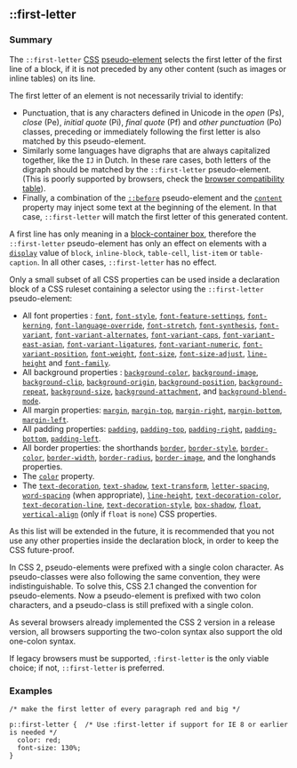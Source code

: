 ## ::first-letter

### Summary

The `::first-letter` [CSS][0] [pseudo-element][1] selects the first letter of the first line of a block, if it is not preceded by any other content (such as images or inline tables) on its line.

The first letter of an element is not necessarily trivial to identify:

* Punctuation, that is any characters defined in Unicode in the _open_ (Ps), _close_ (Pe), _initial quote_ (Pi), _final quote_ (Pf) and _other punctuation_ (Po) classes, preceding or immediately following the first letter is also matched by this pseudo-element.
* Similarly some languages have digraphs that are always capitalized together, like the `IJ` in Dutch. In these rare cases, both letters of the digraph should be matched by the `::first-letter` pseudo-element. (This is poorly supported by browsers, check the [browser compatibility table][2]).
* Finally, a combination of the [`::before`][3] pseudo-element and the [`content`][4] property may inject some text at the beginning of the element. In that case, `::first-letter` will match the first letter of this generated content.

A first line has only meaning in a [block-container box][5], therefore the `::first-letter` pseudo-element has only an effect on elements with a [`display`][6] value of `block`, `inline-block`, `table-cell`, `list-item` or `table-caption`. In all other cases, `::first-letter` has no effect.

Only a small subset of all CSS properties can be used inside a declaration block of a CSS ruleset containing a selector using the `::first-letter` pseudo-element:

* All font properties : [`font`][7], [`font-style`][8], [`font-feature-settings`][9], [`font-kerning`][10], [`font-language-override`][11], [`font-stretch`][12], [`font-synthesis`][13], [`font-variant`][14], [`font-variant-alternates`][15], [`font-variant-caps`][16], [`font-variant-east-asian`][17], [`font-variant-ligatures`][18], [`font-variant-numeric`][19], [`font-variant-position`][20], [`font-weight`][21], [`font-size`][22], [`font-size-adjust`][23], [`line-height`][24] and [`font-family`][25].
* All background properties : [`background-color`][26], [`background-image`][27], [`background-clip`][28], [`background-origin`][29], [`background-position`][30], [`background-repeat`][31], [`background-size`][32], [`background-attachment`][33], and [`background-blend-mode`][34].
* All margin properties: [`margin`][35], [`margin-top`][36], [`margin-right`][37], [`margin-bottom`][38], [`margin-left`][39].
* All padding properties: [`padding`][40], [`padding-top`][41], [`padding-right`][42], [`padding-bottom`][43], [`padding-left`][44].
* All border properties: the shorthands [`border`][45], [`border-style`][46], [`border-color`][47], [`border-width`][48], [`border-radius`][49], [`border-image`][50], and the longhands properties.
* The [`color`][51] property.
* The [`text-decoration`][52], [`text-shadow`][53], [`text-transform`][54], [`letter-spacing`][55], [`word-spacing`][56] (when appropriate), [`line-height`][24], [`text-decoration-color`][57], [`text-decoration-line`][58], [`text-decoration-style`][59], [`box-shadow`][60], [`float`][61], [`vertical-align`][62] (only if `float` is `none`) CSS properties.

As this list will be extended in the future, it is recommended that you not use any other properties inside the declaration block, in order to keep the CSS future-proof.

In CSS 2, pseudo-elements were prefixed with a single colon character. As pseudo-classes were also following the same convention, they were indistinguishable. To solve this, CSS 2.1 changed the convention for pseudo-elements. Now a pseudo-element is prefixed with two colon characters, and a pseudo-class is still prefixed with a single colon.

As several browsers already implemented the CSS 2 version in a release version, all browsers supporting the two-colon syntax also support the old one-colon syntax.

If legacy browsers must be supported, `:first-letter` is the only viable choice; if not, `::first-letter` is preferred.

### Examples

    /* make the first letter of every paragraph red and big */
    
    p::first-letter {  /* Use :first-letter if support for IE 8 or earlier is needed */
      color: red; 
      font-size: 130%; 
    }
    



[0]: https://developer.mozilla.org/en/CSS "CSS"
[1]: https://developer.mozilla.org/en/CSS/Pseudo-elements "Pseudo-elements"
[2]: /En/CSS/::first-letter#Browser_compatibility "https://developer.mozilla.org/En/CSS/::first-letter#Browser_compatibility"
[3]: https://developer.mozilla.org/en/docs/Web/CSS/::before "::before creates a pseudo-element that is the first child of the element matched. It is often used to add cosmetic content to an element by using the content property. This element is inline by default."
[4]: https://developer.mozilla.org/en/docs/Web/CSS/content "The content CSS property is used with the ::before and ::after pseudo-elements to generate content in an element. Objects inserted using the content property are anonymous replaced elements."
[5]: https://developer.mozilla.org/en/CSS/Visual_formatting_model#Block-level_elements_and_block_boxes "https://developer.mozilla.orghttps://developer.mozilla.org/en/CSS/Visual_formatting_model#Block-level_elements_and_block_boxes"
[6]: https://developer.mozilla.org/en/docs/Web/CSS/display "The display CSS property specifies the type of rendering box used for an element. In HTML, default display property values are taken from behaviors described in the HTML specifications or from the browser/user default stylesheet. The default value in XML is inline."
[7]: https://developer.mozilla.org/en/docs/Web/CSS/font "The font CSS property is either a shorthand property for setting font-style, font-variant, font-weight, font-size, line-height and font-family, or a way to set the element's font to a system font, using specific keywords."
[8]: https://developer.mozilla.org/en/docs/Web/CSS/font-style "The font-style CSS property allows italic or oblique faces to be selected within a font-family."
[9]: https://developer.mozilla.org/en/docs/Web/CSS/font-feature-settings "The font-feature-settings CSS property allows control over advanced typographic features in OpenType fonts."
[10]: https://developer.mozilla.org/en/docs/Web/CSS/font-kerning "The font-kerning CSS property controls the usage of the kerning information; that is, it controls how letters are spaced. The kerning information is stored in the font, and if the font is well-kerned, this feature allows spacing between characters to be very similar, whatever the characters are."
[11]: https://developer.mozilla.org/en/docs/Web/CSS/font-language-override "The font-language-override CSS property controls the usage of language-specific glyphs in a typeface."
[12]: https://developer.mozilla.org/en/docs/Web/CSS/font-stretch "The font-stretch CSS property selects a normal, condensed, or expanded face from a font."
[13]: https://developer.mozilla.org/en/docs/Web/CSS/font-synthesis "The font-synthesis CSS property controls which missing typefaces, bold or italic, may be synthesized by the browser."
[14]: https://developer.mozilla.org/en/docs/Web/CSS/font-variant "The font-variant CSS property selects a normal, or small-caps face from a font family. Setting the CSS Level 2 (Revision 1) values of the  font-variant property, that is normal or small-caps, is also possible by using the font shorthand."
[15]: https://developer.mozilla.org/en/docs/Web/CSS/font-variant-alternates "The font-variant-alternates CSS property controls the usage of alternate glyphs associated to alternative names defined in @font-feature-values."
[16]: https://developer.mozilla.org/en/docs/Web/CSS/font-variant-caps "The font-variant-caps CSS property controls the usage of alternate glyphs for capital letters. Scripts can have capital letter glyphs of different sizes, the normal uppercase glyphs, small capital glyphs, and petite capital glyphs. This property controls which alternate glyphs to use."
[17]: https://developer.mozilla.org/en/docs/Web/CSS/font-variant-east-asian "The font-variant-east-asian CSS property controls the usage of alternate glyphs for East Asian scripts, like Japanese and Chinese."
[18]: https://developer.mozilla.org/en/docs/Web/CSS/font-variant-ligatures "The font-variant-ligatures CSS property controls which ligatures and contextual forms are used in textual content of the elements it applies to. This leads to more harmonized forms in the resulting text."
[19]: https://developer.mozilla.org/en/docs/Web/CSS/font-variant-numeric "The font-variant-numeric CSS property controls the usage of alternate glyphs for numbers, fractions, and ordinal markers."
[20]: https://developer.mozilla.org/en/docs/Web/CSS/font-variant-position "The font-variant-position CSS property controls the usage of alternate glyphs of smaller size positioned as superscript or subscript regarding the baseline of the font, which is set unchanged. These glyphs are likely to be used in <sub> and <sup> elements."
[21]: https://developer.mozilla.org/en/docs/Web/CSS/font-weight "The font-weight CSS property specifies the weight or boldness of the font. However, some fonts are not available in all weights; some are available only on normal and bold."
[22]: https://developer.mozilla.org/en/docs/Web/CSS/font-size "The font-size CSS property specifies the size of the font – specifically the desired height of glyphs from the font. Setting the font size may, in turn, change the size of other items, since it is used to compute the value of em and ex length units."
[23]: https://developer.mozilla.org/en/docs/Web/CSS/font-size-adjust "The font-size-adjust CSS property specifies that font size should be chosen based on the height of lowercase letters rather than the height of capital letters."
[24]: https://developer.mozilla.org/en/docs/Web/CSS/line-height "On block level elements, the line-height CSS property specifies the minimal height of line boxes within the element."
[25]: https://developer.mozilla.org/en/docs/Web/CSS/font-family "The font-family CSS property allows for a prioritized list of font family names and/or generic family names to be specified for the selected element. Unlike most other CSS properties, values are separated by a comma to indicate that they are alternatives. The browser will select the first font on the list that is installed on the computer, or that can be downloaded using the information provided by a @font-face at-rule."
[26]: https://developer.mozilla.org/en/docs/Web/CSS/background-color "The background-color CSS property sets the background color of an element, either through a color value or the keyword transparent."
[27]: https://developer.mozilla.org/en/docs/Web/CSS/background-image "The CSS background-image property sets one or several background images for an element. The images are drawn on stacking context layers on top of each other. The first layer specified is drawn as if it is closest to the user. The borders of the element are then drawn on top of them, and the background-color is drawn beneath them."
[28]: https://developer.mozilla.org/en/docs/Web/CSS/background-clip "Technical review completed. Editorial review completed."
[29]: https://developer.mozilla.org/en/docs/Web/CSS/background-origin "The background-origin CSS property determines the background positioning area, that is the position of the origin of an image specified using the background-image CSS property."
[30]: https://developer.mozilla.org/en/docs/Web/CSS/background-position "The background-position CSS property sets the initial position, relative to the background position layer defined by background-origin for each defined background image."
[31]: https://developer.mozilla.org/en/docs/Web/CSS/background-repeat "The background-repeat CSS property defines how background images are repeated. A background image can be repeated along the horizontal axis, the vertical axis, both axes, or not repeated at all."
[32]: https://developer.mozilla.org/en/docs/Web/CSS/background-size "The background-size CSS property specifies the size of the background images. The size of the image can be fully constrained or only partially in order to preserve its intrinsic ratio."
[33]: https://developer.mozilla.org/en/docs/Web/CSS/background-attachment "If a background-image is specified, the background-attachment CSS property determines whether that image's position is fixed within the viewport, or scrolls along with its containing block."
[34]: https://developer.mozilla.org/en/docs/Web/CSS/background-blend-mode "The background-blend-mode CSS property describes how the element's background images should blend with each other and the element's background color."
[35]: https://developer.mozilla.org/en/docs/Web/CSS/margin "The margin CSS property sets the margin for all four sides. It is a shorthand to avoid setting each side separately with the other margin properties: margin-top, margin-right, margin-bottom and margin-left.
 Negative values are also allowed."
[36]: https://developer.mozilla.org/en/docs/Web/CSS/margin-top "The margin-top CSS property of an element sets the margin space required on the top of an element. A negative value is also allowed."
[37]: https://developer.mozilla.org/en/docs/Web/CSS/margin-right "The margin-right CSS property of an element sets the margin space required on the right side of an element. A negative value is also allowed."
[38]: https://developer.mozilla.org/en/docs/Web/CSS/margin-bottom "The margin-bottom CSS property of an element sets the margin space required on the bottom of an element. A negative value is also allowed."
[39]: https://developer.mozilla.org/en/docs/Web/CSS/margin-left "The margin-left CSS property of an element sets the margin space required on the left side of a box associated with an element. A negative value is also allowed."
[40]: https://developer.mozilla.org/en/docs/Web/CSS/padding "The padding CSS property sets the required padding space on all sides of an element. The padding area is the space between the content of the element and its border. Negative values are not allowed."
[41]: https://developer.mozilla.org/en/docs/Web/CSS/padding-top "The padding-top CSS property of an element sets the padding space required on the top of an element. The padding area is the space between the content of the element and its border. Contrary to margin-top values, negative values of padding-top are invalid."
[42]: https://developer.mozilla.org/en/docs/Web/CSS/padding-right "The padding-right CSS property of an element sets the padding space required on the right side of an element. The padding area is the space between the content of the element and its border. Negative values are not allowed."
[43]: https://developer.mozilla.org/en/docs/Web/CSS/padding-bottom "The padding-bottom CSS property of an element sets the height of the padding area at the bottom of an element. The padding area is the space between the content of the element and it's border. Contrary to margin-bottom values, negative values of padding-bottom are invalid."
[44]: https://developer.mozilla.org/en/docs/Web/CSS/padding-left "The padding-left CSS property of an element sets the padding space required on the left side of an element. The padding area is the space between the content of the element and it's border. A negative value is not allowed."
[45]: https://developer.mozilla.org/en/docs/Web/CSS/border "The border CSS property is a shorthand property for setting the individual border property values in a single place in the style sheet. border can be used to set the values for one or more of: border-width, border-style, border-color."
[46]: https://developer.mozilla.org/en/docs/Web/CSS/border-style "Technical review completed."
[47]: https://developer.mozilla.org/en/docs/Web/CSS/border-color "The border-color CSS property is a shorthand for setting the color of the four sides of an element's border: border-top-color, border-right-color, border-bottom-color, border-left-color"
[48]: https://developer.mozilla.org/en/docs/Web/CSS/border-width "Technical review completed."
[49]: https://developer.mozilla.org/en/docs/Web/CSS/border-radius "The border-radius CSS property allows Web authors to define how rounded border corners are. The curve of each corner is defined using one or two radii, defining its shape: circle or ellipse."
[50]: https://developer.mozilla.org/en/docs/Web/CSS/border-image "The border-image CSS property allows drawing an image on the borders of elements. This makes drawing complex looking widgets much simpler than it has been and removes the need for nine boxes in some cases."
[51]: https://developer.mozilla.org/en/docs/Web/CSS/color "The CSS color property sets the foreground color of an element's text content, and its decorations. It doesn't affect any other characteristic of the element; it should really be called text-color and would have been named so, save for historical reasons and its appearance in CSS Level 1."
[52]: https://developer.mozilla.org/en/docs/Web/CSS/text-decoration "The text-decoration CSS property is used to set the text formatting to underline, overline, line-through or blink. Underline and overline decorations are positioned under the text, line-through over it."
[53]: https://developer.mozilla.org/en/docs/Web/CSS/text-shadow "The text-shadow CSS property adds shadows to text. It accepts a comma-separated list of shadows to be applied to the text and text-decorations of the element."
[54]: https://developer.mozilla.org/en/docs/Web/CSS/text-transform "The text-transform CSS property specifies how to capitalize an element's text. It can be used to make text appear in all-uppercase or all-lowercase, or with each word capitalized."
[55]: https://developer.mozilla.org/en/docs/Web/CSS/letter-spacing "The letter-spacing CSS property specifies spacing behavior between text characters."
[56]: https://developer.mozilla.org/en/docs/Web/CSS/word-spacing "The word-spacing CSS property specifies spacing behavior between tags and words."
[57]: https://developer.mozilla.org/en/docs/Web/CSS/text-decoration-color "The text-decoration-color CSS property sets the color used when drawing underlines, overlines, or strike-throughs specified by text-decoration-line. This is the preferred way to color these text decorations, rather than using combinations of other HTML elements."
[58]: https://developer.mozilla.org/en/docs/Web/CSS/text-decoration-line "The text-decoration-line CSS property sets what kind of line decorations are added to an element."
[59]: https://developer.mozilla.org/en/docs/Web/CSS/text-decoration-style "The text-decoration-style CSS property defines the style of the lines specified by text-decoration-line. The style applies to all lines, there is no way to define different style for each of the line defined by text-decoration-line."
[60]: https://developer.mozilla.org/en/docs/Web/CSS/box-shadow "The box-shadow CSS property describes one or more shadow effects as a comma-separated list."
[61]: https://developer.mozilla.org/en/docs/Web/CSS/float "The float CSS property specifies that an element should be taken from the normal flow and placed along the left or right side of its container, where text and inline elements will wrap around it. A floating element is one where the computed value of float is not none."
[62]: https://developer.mozilla.org/en/docs/Web/CSS/vertical-align "The vertical-align CSS property specifies the vertical alignment of an inline or table-cell box."